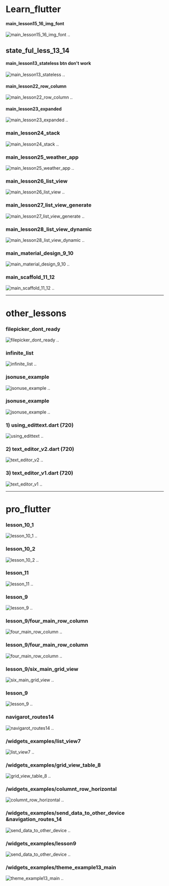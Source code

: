 # Learn_flutter
#### main_lesson15_16_img_font
![main_lesson15_16_img_font](/img/main_lesson15_16_img_font.jpg)
..
## state_ful_less_13_14
#### main_lesson13_stateless btn don't work
![main_lesson13_stateless](/img/main_lesson13_stateless.jpg)
..
#### main_lesson22_row_column
![main_lesson22_row_column](/img/main_lesson22_row_column.jpg)
..
#### main_lesson23_expanded
![main_lesson23_expanded](/img/main_lesson23_expanded.jpg)
..
### main_lesson24_stack
![main_lesson24_stack](/img/main_lesson24_stack.jpg)
..
### main_lesson25_weather_app
![main_lesson25_weather_app](/img/main_lesson25_weather_app.jpg)
..
### main_lesson26_list_view
![main_lesson26_list_view](/img/main_lesson26_list_view.jpg)
..
### main_lesson27_list_view_generate
![main_lesson27_list_view_generate](/img/main_lesson27_list_view_generate.jpg)
..
### main_lesson28_list_view_dynamic
![main_lesson28_list_view_dynamic](/img/main_lesson28_list_view_dynamic.jpg)
..
### main_material_design_9_10
![main_material_design_9_10](/img/main_material_design_9_10.jpg)
..
### main_scaffold_11_12
![main_scaffold_11_12](/img/main_scaffold_11_12.jpg)
..


---------------------------------------------------------------------------------------------------
# other_lessons
### filepicker_dont_ready
![filepicker_dont_ready](/img/filepicker_dont_ready.jpg)
..
### infinite_list
![infinite_list](/img/infinite_list.jpg)
..
### jsonuse_example
![jsonuse_example](/img/jsonuse_example.jpg)
..
### jsonuse_example
![jsonuse_example](/img/jsonuse_example.jpg)
..
### 1) using_edittext.dart (720)
![using_edittext](/img/using_edittext.jpg)
..
### 2) text_editor_v2.dart (720)
![text_editor_v2](/img/text_editor_v2.jpg)
..
### 3) text_editor_v1.dart (720)
![text_editor_v1](/img/text_editor_v1.jpg)
..

---------------------------------------------------------------------------------------------------
# pro_flutter
### lesson_10_1
![lesson_10_1](/img/lesson_10_1.jpg)
.. 
### lesson_10_2
![lesson_10_2](/img/lesson_10_2.jpg)
.. 
### lesson_11
![lesson_11](/img/lesson_11.jpg)
.. 
### lesson_9
![lesson_9](/img/lesson_9.jpg)
.. 
### lesson_9/four_main_row_column
![four_main_row_column](/img/four_main_row_column.jpg)
.. 
### lesson_9/four_main_row_column
![four_main_row_column](/img/four_main_row_column.jpg)
.. 
### lesson_9/six_main_grid_view
![six_main_grid_view](/img/six_main_grid_view.jpg)
.. 
### lesson_9
![lesson_9](/img/lesson_9.jpg)
.. 
### navigarot_routes14
![navigarot_routes14](/img/navigarot_routes14.jpg)
.. 

### /widgets_examples/list_view7
![list_view7](/img/list_view7.jpg)
..
### /widgets_examples/grid_view_table_8
![grid_view_table_8](/img/grid_view_table_8.jpg)
..
### /widgets_examples/columnt_row_horizontal
![columnt_row_horizontal](/img/columnt_row_horizontal.jpg)
..
### /widgets_examples/send_data_to_other_device &navigation_routes_14
![send_data_to_other_device](/img/send_data_to_other_device.jpg)
..
### /widgets_examples/lesson9
![send_data_to_other_device](/img/send_data_to_other_device.jpg)
..
### /widgets_examples/theme_example13_main
![theme_example13_main](/img/theme_example13_main.jpg)
..


